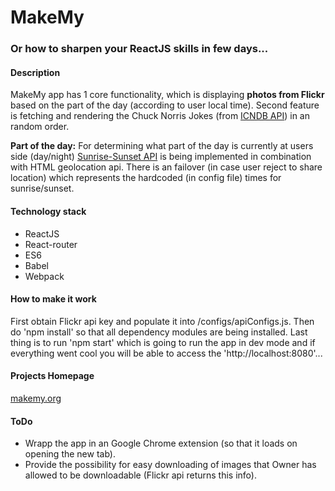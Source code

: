# MakeMy
### Or how to sharpen your ReactJS skills in few days...

#### Description

MakeMy app has 1 core functionality, which is displaying **photos from Flickr** based on the part of the day (according to user local time).
Second feature is fetching and rendering the Chuck Norris Jokes (from [ICNDB API](http://www.icndb.com/api/)) in an random order.

**Part of the day:**
For determining what part of the day is currently at users side (day/night) [Sunrise-Sunset API](http://sunrise-sunset.org/api) is being implemented in combination with HTML geolocation api.
There is an failover (in case user reject to share location) which represents the hardcoded (in config file) times for sunrise/sunset.

#### Technology stack

- ReactJS
- React-router
- ES6
- Babel
- Webpack

#### How to make it work

First obtain Flickr api key and populate it into /configs/apiConfigs.js. Then do 'npm install' so that all dependency modules are being installed. Last thing is to run 'npm start' which is going to run the app in dev mode and if everything went cool you will be able to access the 'http://localhost:8080'...

#### Projects Homepage

[makemy.org](http://makemy.org/)

#### ToDo

- Wrapp the app in an Google Chrome extension (so that it loads on opening the new tab).
- Provide the possibility for easy downloading of images that Owner has allowed to be downloadable (Flickr api returns this info).
